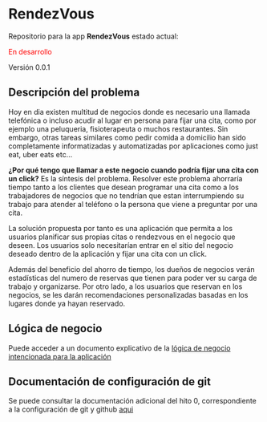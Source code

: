# RendezVous
Repositorio para la app __RendezVous__ estado actual: 

<span style="color:red"> En desarrollo</span>

Versión 0.0.1

## Descripción del problema

Hoy en dia existen multitud de negocios donde es necesario una llamada telefónica o incluso acudir al lugar en persona para fijar una cita, como por ejemplo una peluqueria, fisioterapeuta o muchos restaurantes. Sin embargo, otras tareas similares como pedir comida a domicilio han sido completamente informatizadas y automatizadas por aplicaciones como just eat, uber eats etc...

**¿Por qué tengo que llamar a este negocio cuando podría fijar una cita con un click?** Es la síntesis del problema. Resolver este problema ahorraría tiempo tanto a los clientes que desean programar una cita como a los trabajadores de negocios que no tendrían que estan interrumpiendo su trabajo para atender al teléfono o la persona que viene a preguntar por una cita. 

La solución propuesta por tanto es una aplicación que permita a los usuarios planificar sus propias citas o rendezvous en el negocio que deseen. Los usuarios solo necesitarían entrar en el sitio del negocio deseado dentro de la aplicación y fijar una cita con un click.

Además del beneficio del ahorro de tiempo, los dueños de negocios verán estadísticas del numero de reservas que tienen para poder ver su carga de trabajo y organizarse. Por otro lado, a los usuarios que reservan en los negocios, se les darán recomendaciones personalizadas basadas en los lugares donde ya hayan reservado. 

## Lógica de negocio

Puede acceder a un documento explicativo de la [lógica de negocio intencionada para la aplicación](./docs/logica-negocio.md) 

## Documentación de configuración de git

Se puede consultar la documentación adicional del hito 0, correspondiente a la configuración de git y github [aqui](./docs/configuracion-entorno-git.md)

